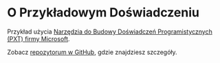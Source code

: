 # O Przykładowym Doświadczeniu

Przykład użycia [Narzędzia do Budowy Doświadczeń Programistycznych (PXT) firmy Microsoft](https://www.pxt.io).

Zobacz [repozytorum w GitHub](https://github.com/Microsoft/pxt-sample), gdzie znajdziesz
szczegóły.
